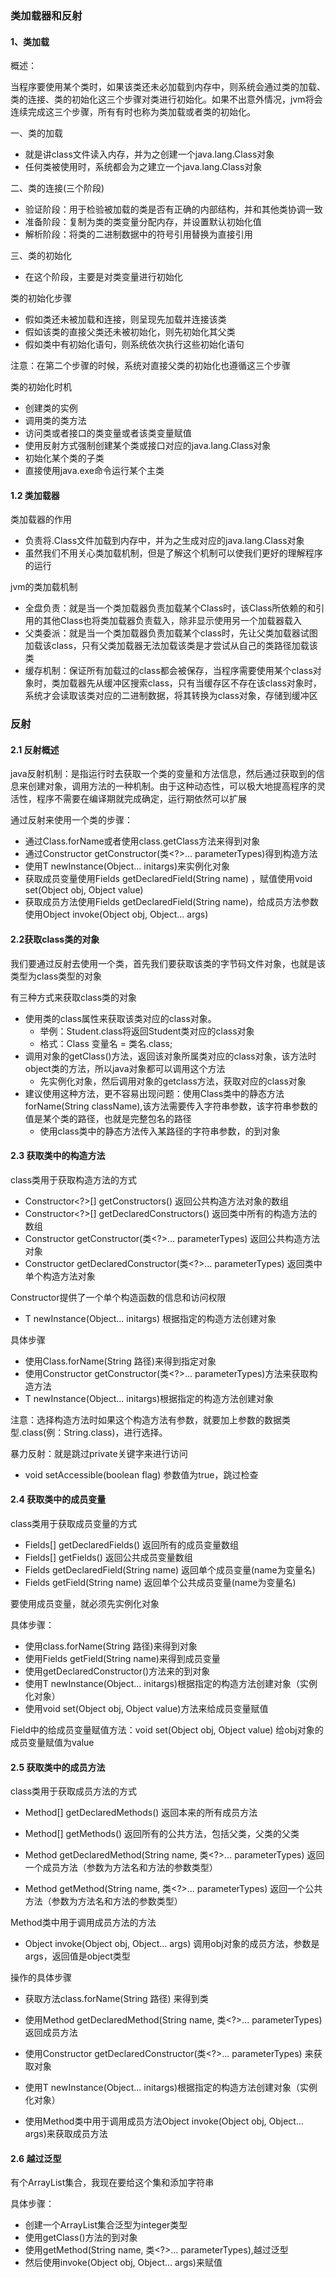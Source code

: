 ### 类加载器和反射

#### 1、类加载

概述：

当程序要使用某个类时，如果该类还未必加载到内存中，则系统会通过类的加载、类的连接、类的初始化这三个步骤对类进行初始化。如果不出意外情况，jvm将会连续完成这三个步骤，所有有时也称为类加载或者类的初始化。

一、类的加载

* 就是讲class文件读入内存，并为之创建一个java.lang.Class对象
* 任何类被使用时，系统都会为之建立一个java.lang.Class对象

二、类的连接(三个阶段)

* 验证阶段：用于检验被加载的类是否有正确的内部结构，并和其他类协调一致
* 准备阶段：复制为类的类变量分配内存，并设置默认初始化值
* 解析阶段：将类的二进制数据中的符号引用替换为直接引用

三、类的初始化

* 在这个阶段，主要是对类变量进行初始化



类的初始化步骤

* 假如类还未被加载和连接，则呈现先加载并连接该类
* 假如该类的直接父类还未被初始化，则先初始化其父类
* 假如类中有初始化语句，则系统依次执行这些初始化语句

注意：在第二个步骤的时候，系统对直接父类的初始化也遵循这三个步骤



类的初始化时机

* 创建类的实例
* 调用类的类方法
* 访问类或者接口的类变量或者该类变量赋值
* 使用反射方式强制创建某个类或接口对应的java.lang.Class对象
* 初始化某个类的子类
* 直接使用java.exe命令运行某个主类

#### 1.2 类加载器

类加载器的作用

* 负责将.Class文件加载到内存中，并为之生成对应的java.lang.Class对象
* 虽然我们不用关心类加载机制，但是了解这个机制可以使我们更好的理解程序的运行

jvm的类加载机制

* 全盘负责：就是当一个类加载器负责加载某个Class时，该Class所依赖的和引用的其他Class也将类加载器负责载入，除非显示使用另一个加载器载入
* 父类委派：就是当一个类加载器负责加载某个class时，先让父类加载器试图加载该class，只有父类加载器无法加载该类是才尝试从自己的类路径加载该类
* 缓存机制：保证所有加载过的class都会被保存，当程序需要使用某个class对象时，类加载器先从缓冲区搜索class，只有当缓存区不存在该class对象时，系统才会读取该类对应的二进制数据，将其转换为class对象，存储到缓冲区

### 反射

#### 2.1 反射概述

java反射机制：是指运行时去获取一个类的变量和方法信息，然后通过获取到的信息来创建对象，调用方法的一种机制。由于这种动态性，可以极大地提高程序的灵活性，程序不需要在编译期就完成确定，运行期依然可以扩展

通过反射来使用一个类的步骤：

* 通过Class.forName或者使用class.getClass方法来得到对象
* 通过Constructor<T> getConstructor(类<?>... parameterTypes)得到构造方法
* 使用T newInstance(Object... initargs)来实例化对象
* 获取成员变量使用Fields getDeclaredField(String name)  ，赋值使用void set(Object obj, Object value) 
* 获取成员方法使用Fields getDeclaredField(String name)，给成员方法参数使用Object invoke(Object obj, Object... args)

#### 2.2获取class类的对象

我们要通过反射去使用一个类，首先我们要获取该类的字节码文件对象，也就是该类型为class类型的对象

有三种方式来获取class类的对象

* 使用类的class属性来获取该类对应的class对象。
    * 举例：Student.class将返回Student类对应的class对象
    * 格式：Class<T> 变量名 = 类名.class;
* 调用对象的getClass()方法，返回该对象所属类对应的class对象，该方法时object类的方法，所以java对象都可以调用这个方法
    * 先实例化对象，然后调用对象的getclass方法，获取对应的class对象
* 建议使用这种方法，更不容易出现问题：使用Class类中的静态方法forName(String className),该方法需要传入字符串参数，该字符串参数的值是某个类的路径，也就是完整包名的路径
    * 使用class类中的静态方法传入某路径的字符串参数，的到对象

#### 2.3 获取类中的构造方法

class类用于获取构造方法的方式

* Constructor<?>[] getConstructors()      返回公共构造方法对象的数组
* Constructor<?>[] getDeclaredConstructors()      返回类中所有的构造方法的数组
* Constructor<T> getConstructor(类<?>... parameterTypes)    返回公共构造方法对象
* Constructor<T> getDeclaredConstructor(类<?>... parameterTypes)    返回类中单个构造方法对象

Constructor提供了一个单个构造函数的信息和访问权限

* T newInstance(Object... initargs)  根据指定的构造方法创建对象

具体步骤

* 使用Class.forName(String 路径)来得到指定对象
* 使用Constructor<T> getConstructor(类<?>... parameterTypes)方法来获取构造方法
* T newInstance(Object... initargs)根据指定的构造方法创建对象

注意：选择构造方法时如果这个构造方法有参数，就要加上参数的数据类型.class(例：String.class)，进行选择。

暴力反射：就是跳过private关键字来进行访问

* void setAccessible(boolean flag) 		参数值为true，跳过检查

#### 2.4 获取类中的成员变量

class类用于获取成员变量的方式

* Fields[] getDeclaredFields() 返回所有的成员变量数组
* Fields[] getFields()    返回公共成员变量数组
* Fields getDeclaredField(String name)     返回单个成员变量(name为变量名)
* Fields getField(String name)   返回单个公共成员变量(name为变量名)

要使用成员变量，就必须先实例化对象

具体步骤：

* 使用class.forName(String 路径)来得到对象
* 使用Fields getField(String name)来得到成员变量
* 使用getDeclaredConstructor()方法来的到对象
* 使用T newInstance(Object... initargs)根据指定的构造方法创建对象（实例化对象）
* 使用void set(Object obj, Object value)方法来给成员变量赋值

Field中的给成员变量赋值方法：void set(Object obj, Object value) 给obj对象的成员变量赋值为value

#### 2.5 获取类中的成员方法

class类用于获取成员方法的方式

* Method[] getDeclaredMethods() 返回本来的所有成员方法

* Method[] getMethods() 返回所有的公共方法，包括父类，父类的父类
* Method getDeclaredMethod(String name, 类<?>... parameterTypes)  返回一个成员方法（参数为方法名和方法的参数类型）
* Method getMethod(String name, 类<?>... parameterTypes)  返回一个公共方法（参数为方法名和方法的参数类型）

Method类中用于调用成员方法的方法

* Object invoke(Object obj, Object... args)  调用obj对象的成员方法，参数是args，返回值是object类型

操作的具体步骤

* 获取方法class.forName(String 路径) 来得到类
* 使用Method getDeclaredMethod(String name, 类<?>... parameterTypes)  返回成员方法

* 使用Constructor<T> getDeclaredConstructor(类<?>... parameterTypes)  来获取对象
* 使用T newInstance(Object... initargs)根据指定的构造方法创建对象（实例化对象）
* 使用Method类中用于调用成员方法Object invoke(Object obj, Object... args)来获取成员方法

#### 2.6 越过泛型

有个ArrayList<Integer>集合，我现在要给这个集和添加字符串

具体步骤：

* 创建一个ArrayList集合泛型为integer类型
* 使用getClass()方法的到对象
* 使用getMethod(String name, 类<?>... parameterTypes),越过泛型
* 然后使用invoke(Object obj, Object... args)来赋值